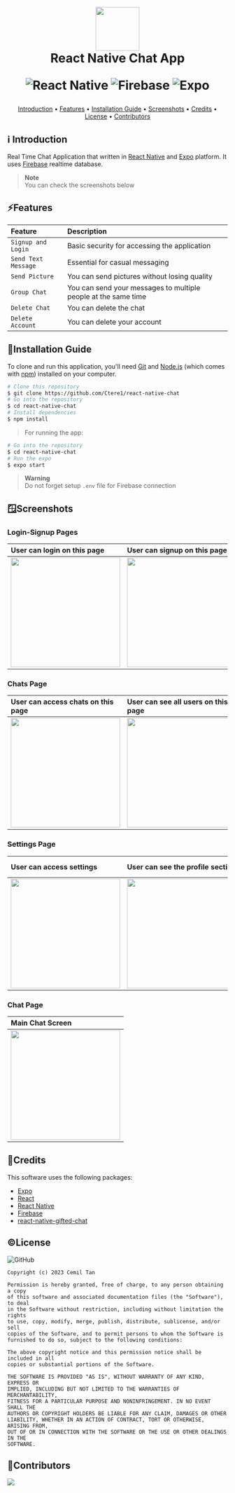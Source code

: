 <h1 align="center">
  <br>
   <a ><img src="https://user-images.githubusercontent.com/62745858/229376399-edede393-f1e7-4e91-8c68-d76510ece76f.png" width="100"></a><br>
   React Native Chat App
   
   ![React Native](https://img.shields.io/badge/react_native-%2320232a.svg?style=for-the-badge&logo=react&logoColor=%2361DAFB)
   ![Firebase](https://img.shields.io/badge/firebase-%23039BE5.svg?style=for-the-badge&logo=firebase)
   ![Expo](https://img.shields.io/badge/expo-1C1E24?style=for-the-badge&logo=expo&logoColor=#D04A37)
</h1>

<p align="center">
  <a href="#introduction">Introduction</a> •
  <a href="#features">Features</a> •
  <a href="#installation-guide">Installation Guide</a> •
  <a href="#screenshots">Screenshots</a> •
  <a href="#credits">Credits</a> •
  <a href="#license">License</a> •
  <a href="#contributors">Contributors</a> 
</p>


## ℹ️ Introduction

Real Time Chat Application that written in [React Native](https://reactnative.dev/) and [Expo](https://expo.dev/) platform.
It uses [Firebase](https://firebase.google.com/) realtime database.  

>**Note**  
  You can check the screenshots below

 
## ⚡Features
 
 | Feature                    | Description                                                                          |                                 
 | :------------------------  | :----------------------------------------------------------------------------------  |
 | `Signup and Login`         |   Basic security for accessing the application                                       |
 | `Send Text Message`        |   Essential for casual messaging                                                     |
 | `Send Picture`             |   You can send pictures without losing quality                                       |
 | `Group Chat`               |   You can send your messages to multiple people at the same time                     |
 | `Delete Chat`              |   You can delete the chat                                                            |
 | `Delete Account`           |   You can delete your account                                                        |

## 💾Installation Guide
 
 To clone and run this application, you'll need [Git](https://git-scm.com) and [Node.js](https://nodejs.org/en/download/) (which comes with [npm](http://npmjs.com))    installed on your computer. 
 
 ```bash
 # Clone this repository
 $ git clone https://github.com/Ctere1/react-native-chat
 # Go into the repository
 $ cd react-native-chat
 # Install dependencies
 $ npm install
 ```

 > For running the app:
 ```bash
 # Go into the repository
 $ cd react-native-chat
 # Run the expo
 $ expo start
 ```
 
 > **Warning**  
   Do not forget setup `.env` file for Firebase connection


## 🪟Screenshots
### **Login-Signup Pages**
| User can login on this page                    |  User can signup on this page                                                        |  
| :--------------------------------------------  | :----------------------------------------------------------------------------------  |
| <img src="https://user-images.githubusercontent.com/62745858/229377832-f0987252-55c7-4293-95f5-871d02e19e27.png"  width="250">        |  <img src="https://user-images.githubusercontent.com/62745858/229377844-75e5815a-fef7-4fc1-a9bd-c00cae2a2e7e.png"  width="250">                                 |

### **Chats Page**
| User can access chats on this page             |  User can see all users on this page                                        |  User can create new group chat on this page                                         | 
| :--------------------------------------------  | :----------------------------------------------------------------------------------  | :----------------------------------------------------------------------------------  |
| <img src="https://user-images.githubusercontent.com/62745858/229378355-aaf9e2b4-e4c6-4ab8-b915-ae0bd9ed0332.png"  width="250">        |  <img src="https://user-images.githubusercontent.com/62745858/229378356-3bf317cc-dc9b-4f99-b542-c6160b7dcd5d.png"  width="250">                                 |  <img src="https://user-images.githubusercontent.com/62745858/229378358-14ed60d2-7fef-4ead-ba1c-8a0f51ac4707.png"  width="250">  


### **Settings Page**
| User can access settings |  User can see the profile section |  User can see the help section  | User can see the account section  | 
| :--------------------------------------------  | :----------------------------------------------------------------------------------  | :----------------------------------------------------------------------------------  | :---------------------------------------------------------------------------------- |
| <img src="https://user-images.githubusercontent.com/62745858/229378800-6df72401-545e-4dac-887e-02596a114987.png"  width="250">        |  <img src="https://user-images.githubusercontent.com/62745858/229378809-84d2196f-38d4-41f5-96af-92a4a4edb926.png"  width="250">                                 |  <img src="https://user-images.githubusercontent.com/62745858/229378815-42c7d883-cb05-45ab-901a-e54d98626906.png"  width="250">                                 |  <img src="https://user-images.githubusercontent.com/62745858/229378826-0140102a-e98c-4db8-bb87-a300c2dba982.png"  width="250">  

### **Chat Page**
| Main Chat Screen                               |    
| :--------------------------------------------  | 
| <img src="https://user-images.githubusercontent.com/62745858/229378919-8329b3da-a2c4-4a79-9ee9-ea543a31586e.png"  width="250">        | 

## 📝Credits

This software uses the following packages:

- [Expo](https://expo.dev/)
- [React](https://react.dev/)
- [React Native](https://reactnative.dev/)
- [Firebase](https://firebase.google.com/)
- [react-native-gifted-chat](https://github.com/FaridSafi/react-native-gifted-chat)


## ©License
![GitHub](https://img.shields.io/github/license/Ctere1/react-native-chat?style=flat-square)

```
Copyright (c) 2023 Cemil Tan

Permission is hereby granted, free of charge, to any person obtaining a copy
of this software and associated documentation files (the "Software"), to deal
in the Software without restriction, including without limitation the rights
to use, copy, modify, merge, publish, distribute, sublicense, and/or sell
copies of the Software, and to permit persons to whom the Software is
furnished to do so, subject to the following conditions:

The above copyright notice and this permission notice shall be included in all
copies or substantial portions of the Software.

THE SOFTWARE IS PROVIDED "AS IS", WITHOUT WARRANTY OF ANY KIND, EXPRESS OR
IMPLIED, INCLUDING BUT NOT LIMITED TO THE WARRANTIES OF MERCHANTABILITY,
FITNESS FOR A PARTICULAR PURPOSE AND NONINFRINGEMENT. IN NO EVENT SHALL THE
AUTHORS OR COPYRIGHT HOLDERS BE LIABLE FOR ANY CLAIM, DAMAGES OR OTHER
LIABILITY, WHETHER IN AN ACTION OF CONTRACT, TORT OR OTHERWISE, ARISING FROM,
OUT OF OR IN CONNECTION WITH THE SOFTWARE OR THE USE OR OTHER DEALINGS IN THE
SOFTWARE.
```

## 📌Contributors

<a href="https://github.com/Ctere1/">
  <img src="https://contrib.rocks/image?repo=Ctere1/Ctere1" />
</a>

